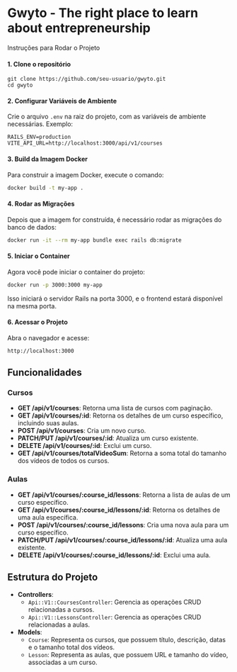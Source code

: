 # Gwyto - The right place to learn about entrepreneurship


Instruções para Rodar o Projeto

#### 1. **Clone o repositório**

```
git clone https://github.com/seu-usuario/gwyto.git
cd gwyto
```

#### 2. **Configurar Variáveis de Ambiente**

Crie o arquivo `.env` na raiz do projeto, com as variáveis de ambiente necessárias. Exemplo:

```
RAILS_ENV=production
VITE_API_URL=http://localhost:3000/api/v1/courses
```

#### 3. **Build da Imagem Docker**

Para construir a imagem Docker, execute o comando:

```bash
docker build -t my-app .
```

#### 4. **Rodar as Migrações**

Depois que a imagem for construída, é necessário rodar as migrações do banco de dados:

```bash
docker run -it --rm my-app bundle exec rails db:migrate
```

#### 5. **Iniciar o Container**

Agora você pode iniciar o container do projeto:

```bash
docker run -p 3000:3000 my-app
```

Isso iniciará o servidor Rails na porta 3000, e o frontend estará disponível na mesma porta.

#### 6. **Acessar o Projeto**

Abra o navegador e acesse:

```
http://localhost:3000
```

## Funcionalidades

### Cursos

- **GET /api/v1/courses**: Retorna uma lista de cursos com paginação.
- **GET /api/v1/courses/:id**: Retorna os detalhes de um curso específico, incluindo suas aulas.
- **POST /api/v1/courses**: Cria um novo curso.
- **PATCH/PUT /api/v1/courses/:id**: Atualiza um curso existente.
- **DELETE /api/v1/courses/:id**: Exclui um curso.
- **GET /api/v1/courses/totalVideoSum**: Retorna a soma total do tamanho dos vídeos de todos os cursos.

### Aulas

- **GET /api/v1/courses/:course_id/lessons**: Retorna a lista de aulas de um curso específico.
- **GET /api/v1/courses/:course_id/lessons/:id**: Retorna os detalhes de uma aula específica.
- **POST /api/v1/courses/:course_id/lessons**: Cria uma nova aula para um curso específico.
- **PATCH/PUT /api/v1/courses/:course_id/lessons/:id**: Atualiza uma aula existente.
- **DELETE /api/v1/courses/:course_id/lessons/:id**: Exclui uma aula.

## Estrutura do Projeto

- **Controllers**:
  - `Api::V1::CoursesController`: Gerencia as operações CRUD relacionadas a cursos.
  - `Api::V1::LessonsController`: Gerencia as operações CRUD relacionadas a aulas.
- **Models**:
  - `Course`: Representa os cursos, que possuem título, descrição, datas e o tamanho total dos vídeos.
  - `Lesson`: Representa as aulas, que possuem URL e tamanho do vídeo, associadas a um curso.
